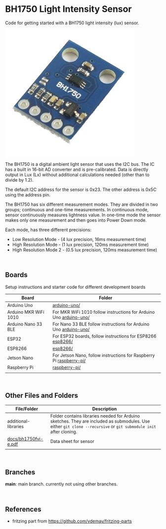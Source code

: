 # BH1750 Light Intensity Sensor

Code for getting started with a BH1750 light intensity (lux) sensor.

![sensor](assets/BH1750.png)

The BH1750 is a digital ambient light sensor that uses the I2C bus. The IC has a built in 16-bit AD converter and is pre-calibrated. Data is directly output in Lux (Lx) without additional calculations needed (other than to divide by 1.2).

The default I2C address for the sensor is 0x23. The other address is 0x5C using the address pin.

The BH1750 has six different measurement modes. They are divided in two groups; continuous and one-time measurements. In continuous mode, sensor continuously measures lightness value. In one-time mode the sensor makes only one measurement and then goes into Power Down mode.

Each mode, has three different precisions:
- Low Resolution Mode - (4 lux precision, 16ms measurement time)
- High Resolution Mode - (1 lux precision, 120ms measurement time)
- High Resolution Mode 2 - (0.5 lux precision, 120ms measurement time)

<br />

## Boards

Setup instructions and starter code for different development boards

| Board | Folder |
| --- | --- |
| Arduino Uno | [arduino-uno/](arduino-uno/) |
| Arduino MKR WiFi 1010 | For MKR WiFi 1010 follow instructions for Arduino Uno [arduino-uno/](arduino-uno/) |
| Arduino Nano 33 BLE | For Nano 33 BLE follow instructions for Arduino Uno [arduino-uno/](arduino-uno/) |
| ESP32 | For ESP32 boards, follow instructions for ESP8266 [esp8266/](esp8266/) |
| ESP8266 | [esp8266/](esp8266/) |
| Jetson Nano | For Jetson Nano, follow instructions for Raspberry Pi [raspberry-pi/](raspberry-pi/) |
| Raspberry Pi | [raspberry-pi/](raspberry-pi/) |
|  |  |

<br />

## Other Files and Folders

| File/Folder | Description |
|--- | --- |
| additional-libraries | Folder contains libraries needed for Arduino sketches. They are included as submodules. Use either `git clone --recursive` or `git submodule init` after cloning. |
| [docs/bh1750fvi-e.pdf](docs/bh1750fvi-e.pdf) | Data sheet for sensor |
|  |  |

<br />

## Branches

**main**: main branch. currently not using other branches.

<br />

## References

- fritzing part from https://github.com/vdemay/fritzing-parts
